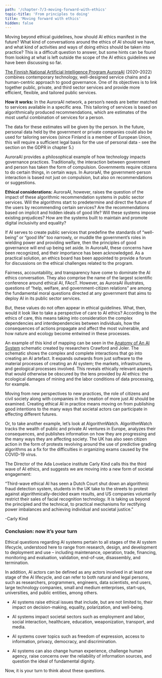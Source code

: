 ```yaml
---
path: '/chapter-7/3-moving-forward-with-ethics'
topic-title: 'From principles to doing'
title: 'Moving forward with ethics'
hidden: false
---
```


<hero-icon heroIcon='chap7'/>

<styled-text>

Moving beyond ethical guidelines, how should AI ethics manifest in the future? What kind of conversations around the ethics of AI should we have, and what kind of activities and ways of doing ethics should be taken into practice? This is a difficult question to answer, but some hints can be found from looking at what is left outside the scope of the AI ethics guidelines we have been discussing so far.

</styled-text>


<text-box name="The AuroraAI program" icon="techIcon">

[The Finnish National Artificial Intelligence Program AuroraAI](https://vm.fi/en/national-artificial-intelligence-programme-auroraai) (2020–2022) combines contemporary technology, well-designed service chains and a human-centric approach to good governance. One of its objectives is to link together public, private, and third sector services and provide more efficient, flexible, and tailored public services.

**How it works:**
In the AuroraAI network, a person’s needs are better matched to services available in a specific area. This tailoring of services is based on algorithmically produced recommendations, which are estimates of the most useful combination of services for a person.

The data for these estimates will be given by the person. In the future, personal data held by the government or private companies could also be used for tailoring services (since Finland is a member of European Union, this will require a sufficient legal basis for the use of personal data - see the section on the GDPR in chapter 5.)

AuroraAI provides a philosophical example of how technology impacts governance practices. Traditionally, the interaction between government and person has taken the form of compulsion. Governments require citizens to do certain things, in certain ways. In AuroraAI, the government-person interaction is based not just on compulsion, but also on recommendations or suggestions.

**Ethical considerations:**
AuroraAI, however, raises the question of the impact of these algorithmic recommendation systems in public sector services. Will the algorithms start to predetermine and direct the future of the users by recommending certain services? Are the recommendations based on implicit and hidden ideals of good life? Will these systems impose existing prejudices? How are the systems built to maintain and promote digital inclusivity and equality?

If AI serves to create public services that predefine the standards of “well-being” or “good life” too narrowly, or muddle the government’s roles in wielding power and providing welfare, then the principles of good governance will end up being set aside. In AuroraAI, these concerns have been recognized, and their importance has been acknowledged. As a practical solution, an ethics board has been appointed to provide a forum for discussions on the ethical challenges related to the program.


</text-box>

<styled-text>

Fairness, accountability, and transparency have come to dominate the AI ethics conversation. They also comprise the name of the largest scientific conference around ethical AI, FAccT. However, as AuroraAI illustrates, questions of “help, welfare, and government-citizen relations” are among the fundamental moral questions directed at any government that aims to deploy AI in its public sector services.

But, these values do not often appear in ethical guidelines. What, then, would it look like to take a perspective of care to AI ethics? According to the ethics of care, this means taking into consideration the complex dependencies and interdependencies between individuals, how the consequences of actions propagate and affect the most vulnerable, and how nature and ecology become entwined in these processes.

</styled-text>

<text-box name="Anatomy of An AI System" icon="techIcon">

An example of this kind of mapping can be seen in the [Anatomy of An AI System](https://anatomyof.ai/img/ai-anatomy-map.pdf) schematic created by researchers Crawford and Joler. The schematic shows the complex and complete interactions that go into creating an AI artefact. It expands outwards from just software to the material processes of creating an AI system; the markets, infrastructures, and geological processes involved. This reveals ethically relevant aspects that would otherwise be obscured by the lens provided by AI ethics: the ecological damages of mining and the labor conditions of data processing, for example.

</text-box>

<styled-text>

Moving from new perspectives to new practices, the role of citizens and civil society along with companies in the creation of more just AI should be examined. Creating ethical AI in practice means moving on from publishing good intentions to the many ways that societal actors can participate in effecting different futures.

</styled-text>
<text-box>

Or, to take another example, let’s look at AlgorithmWatch. AlgorithmWatch tracks the wealth of public and private AI ventures in Europe, analyzes their consequences, and publishes information on how they are progressing and the many ways they are affecting society. The UK has also seen citizen action in the form of protests revolving around the use of predictive grading algorithms as a fix for the difficulties in organizing exams caused by the COVID-19 virus.

</text-box>

<styled-text>

The Director of the Ada Lovelace institute Carly Kind calls this the third wave of AI ethics, and suggests we are moving into a new form of societal engagement:

“Third-wave ethical AI has seen a Dutch Court shut down an algorithmic fraud detection system, students in the UK take to the streets to protest against algorithmically-decided exam results, and US companies voluntarily restrict their sales of facial recognition technology. It is taking us beyond the principled and the technical, to practical mechanisms for rectifying power imbalances and achieving individual and societal justice.”

-Carly Kind

### Conclusion: now it’s your turn

Ethical questions regarding Al systems pertain to all stages of the Al system lifecycle, understood here to range from research, design, and development to deployment and use – including maintenance, operation, trade, financing, monitoring and evaluation, validation, end-of-use, disassembly, and termination.

In addition, Al actors can be defined as any actors involved in at least one stage of the Al lifecycle, and can refer to both natural and legal persons, such as researchers, programmers, engineers, data scientists, end users, large technology companies, small and medium enterprises, start-ups, universities, and public entities, among others.

</styled-text>

<text-box>

* AI systems raise ethical issues that include, but are not limited to, their impact on decision-making, equality, polarization, and well-being.

* AI systems impact societal sectors such as employment and labor, social interaction, healthcare, education, weaponization, transport, and media.

* AI systems cover topics such as freedom of expression, access to information, privacy, democracy, and discrimination.

* AI systems can also change human experience, challenge human agency, raise concerns over the reliability of information sources, and question the ideal of fundamental dignity.

</text-box>

Now, it is your turn to think about these questions.

<quiz id="95f8a331-d4a2-443a-b155-3ba7dd8679c1"> </quiz>
